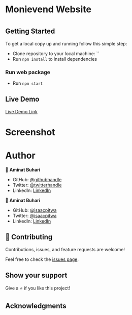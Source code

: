 # Monievend Website
#

## Getting Started

To get a local copy up and running follow this simple step:

- Clone repository to your local machine: ``
- Run `npm install` to install dependencies

### Run web package

- Run `npm start`

## Live Demo

[Live Demo Link]()

# Screenshot

# Author

👤 **Aminat Buhari**

- GitHub: [@githubhandle](https://github.com/AminaBuhari)
- Twitter: [@twitterhandle](https://twitter.com/AminaBuhari)
- LinkedIn: [LinkedIn](https://www.linkedin.com/in/AminaBuhari/)


👤 **Aminat Buhari**

- GitHub: [@isaacpitwa](https://github.com/isaacpitwa)
- Twitter: [@isaacpitwa](https://twitter.com/isaacpitwa)
- LinkedIn: [LinkedIn](https://www.linkedin.com/in/isaac-pitwa)
## 🤝 Contributing

Contributions, issues, and feature requests are welcome!

Feel free to check the [issues page]().

## Show your support

Give a ⭐️ if you like this project!

## Acknowledgments
